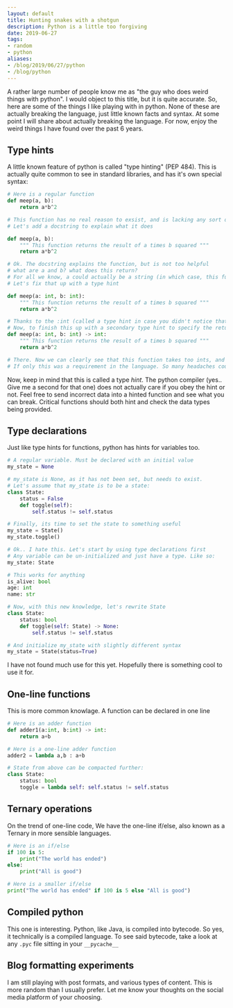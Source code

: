 ```yaml
---
layout: default
title: Hunting snakes with a shotgun
description: Python is a little too forgiving
date: 2019-06-27
tags:
- random
- python
aliases:
- /blog/2019/06/27/python
- /blog/python
---
```


A rather large number of people know me as "the guy who does weird things with python". I would object to this title, but it is quite accurate. So, here are some of the things I like playing with in python. None of these are actually breaking the language, just little known facts and syntax. At some point I will share about actually breaking the language. For now, enjoy the weird things I have found over the past 6 years.

## Type hints
A little known feature of python is called "type hinting" (PEP 484). This is actually quite common to see in standard libraries, and has it's own special syntax:
```python
# Here is a regular function
def meep(a, b):
    return a*b^2

# This function has no real reason to exsist, and is lacking any sort of documentation.
# Let's add a docstring to explain what it does

def meep(a, b):
    """ This function returns the result of a times b squared """
    return a*b^2

# Ok. The docstring explains the function, but is not too helpful 
# what are a and b? what does this return? 
# For all we know, a could actually be a string (in which case, this function would return a string)
# Let's fix that up with a type hint

def meep(a: int, b: int):
    """ This function returns the result of a times b squared """
    return a*b^2

# Thanks to the :int (called a type hint in case you didn't notice that yet), we now know that this function expects two ints.
# Now, to finish this up with a secondary type hint to specify the return type
def meep(a: int, b: int) -> int:
    """ This function returns the result of a times b squared """
    return a*b^2

# There. Now we can clearly see that this function takes too ints, and returns one int. 
# If only this was a requirement in the language. So many headaches could be solved.
```

Now, keep in mind that this is called a type *hint*. The python compiler (yes.. Give me a second for that one) does not actually care if you obey the hint or not. Feel free to send incorrect data into a hinted function and see what you can break. Critical functions should both hint and check the data types being provided.

## Type declarations
Just like type hints for functions, python has hints for variables too.
```python
# A regular variable. Must be declared with an initial value
my_state = None

# my_state is None, as it has not been set, but needs to exist.
# Let's assume that my_state is to be a state:
class State:
    status = False
    def toggle(self):
        self.status != self.status

# Finally, its time to set the state to something useful
my_state = State()
my_state.toggle()

# Ok.. I hate this. Let's start by using type declarations first
# Any variable can be un-initialized and just have a type. Like so:
my_state: State

# This works for anything
is_alive: bool
age: int
name: str

# Now, with this new knowledge, let's rewrite State
class State:
    status: bool
    def toggle(self: State) -> None:
        self.status != self.status

# And initialize my_state with slightly different syntax
my_state = State(status=True)
```

I have not found much use for this yet. Hopefully there is something cool to use it for.

## One-line functions
This is more common knowlage. A function can be declared in one line
```python
# Here is an adder function
def adder1(a:int, b:int) -> int:
    return a+b

# Here is a one-line adder function
adder2 = lambda a,b : a+b

# State from above can be compacted further:
class State:
    status: bool
    toggle = lambda self: self.status != self.status
```

## Ternary operations
On the trend of one-line code, We have the one-line if/else, also known as a Ternary in more sensible languages.
```python
# Here is an if/else
if 100 is 5:
    print("The world has ended")
else:
    print("All is good")

# Here is a smaller if/else
print("The world has ended" if 100 is 5 else "All is good")
```

## Compiled python
This one is interesting. Python, like Java, is compiled into bytecode. So yes, it technically is a compiled language. To see said bytecode, take a look at any `.pyc` file sitting in your `__pycache__`

## Blog formatting experiments
I am still playing with post formats, and various types of content. This is more random than I usually prefer. Let me know your thoughts on the social media platform of your choosing.
